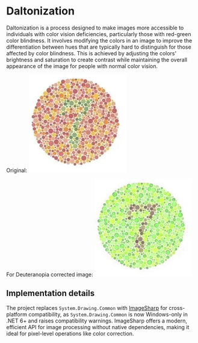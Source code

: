 # Daltonization
Daltonization is a process designed to make images more accessible to individuals with color vision deficiencies, particularly those with red-green color blindness. It involves modifying the colors in an image to improve the differentiation between hues that are typically hard to distinguish for those affected by color blindness. This is achieved by adjusting the colors' brightness and saturation to create contrast while maintaining the overall appearance of the image for people with normal color vision.

Original:
![Original Ishihara Image](/.images/ishihara.jpg)

For Deuteranopia corrected image:
![Daltonized Image](/.images/daltonized_image.jpg)

## Implementation details
The project replaces `System.Drawing.Common` with [ImageSharp](https://github.com/SixLabors/ImageSharp) for cross-platform compatibility, as `System.Drawing.Common` is now Windows-only in .NET 6+ and raises compatibility warnings. ImageSharp offers a modern, efficient API for image processing without native dependencies, making it ideal for pixel-level operations like color correction.